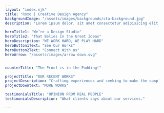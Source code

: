 ```yaml
---
layout: "index.njk"
title: "Roxo | Creative Design Agency"
backgroundImage: "/assets/images/backgrounds/cta-background.jpg"
description: "Lorem ipsum dolor, sit amet consectetur adipisicing elit. Eos nulla nam eius suscipit dicta tempore."

heroTitle1: "We’re a Design Studio"
heroTitle2: "That Belies In the Great Ideas"
heroDescription: "WE WORK HARD, WE PLAY HARD"
heroButton1Text: "See Our Works"
heroButton2Text: "Connect With us"
heroArrow: "/assets/images/arrow-down.svg"


counterTitle: "The Proof is in the Pudding!"

projectTitle: "OUR RECENT WORKS"
projectDescription: "Crafting experiences and seeking to make the complex clear & beautiful."
projectDowntext: "MORE WORKS"

testimonialsTitle: "OPINION FROM REAL PEOPLE"
testimonialsDescription: "What clients says about our services."

---
```



